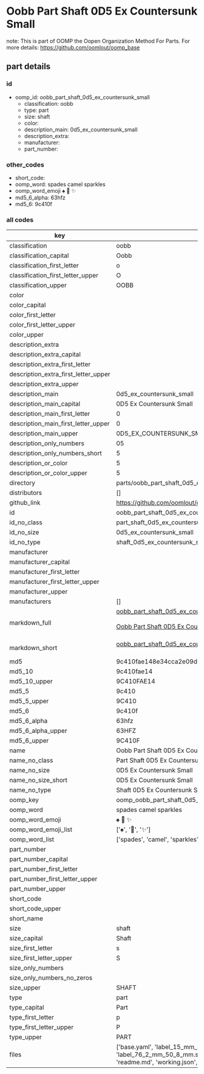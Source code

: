 # Oobb Part Shaft 0D5 Ex Countersunk Small  

note: This is part of OOMP the Oopen Organization Method For Parts. For more details: https://github.com/oomlout/oomp_base

##  part details





### id
* oomp_id: oobb_part_shaft_0d5_ex_countersunk_small
  * classification: oobb
  * type: part
  * size: shaft
  * color: 
  * description_main: 0d5_ex_countersunk_small
  * description_extra: 
  * manufacturer: 
  * part_number: 

### other_codes
* short_code: 
* oomp_word: spades camel sparkles
* oomp_word_emoji :spades: :camel: :sparkles:
* md5_6_alpha: 63hfz
* md5_6: 9c410f

### all codes 
| key | value |  
| --- | --- |  
| classification | oobb |  
| classification_capital | Oobb |  
| classification_first_letter | o |  
| classification_first_letter_upper | O |  
| classification_upper | OOBB |  
| color |  |  
| color_capital |  |  
| color_first_letter |  |  
| color_first_letter_upper |  |  
| color_upper |  |  
| description_extra |  |  
| description_extra_capital |  |  
| description_extra_first_letter |  |  
| description_extra_first_letter_upper |  |  
| description_extra_upper |  |  
| description_main | 0d5_ex_countersunk_small |  
| description_main_capital | 0D5 Ex Countersunk Small |  
| description_main_first_letter | 0 |  
| description_main_first_letter_upper | 0 |  
| description_main_upper | 0D5_EX_COUNTERSUNK_SMALL |  
| description_only_numbers | 05 |  
| description_only_numbers_short | 5 |  
| description_or_color | 5 |  
| description_or_color_upper | 5 |  
| directory | parts/oobb_part_shaft_0d5_ex_countersunk_small |  
| distributors | [] |  
| github_link | https://github.com/oomlout/oomlout_oomp_part_src/tree/main/parts/oobb_part_shaft_0d5_ex_countersunk_small/working |  
| id | oobb_part_shaft_0d5_ex_countersunk_small |  
| id_no_class | part_shaft_0d5_ex_countersunk_small |  
| id_no_size | 0d5_ex_countersunk_small |  
| id_no_type | shaft_0d5_ex_countersunk_small |  
| manufacturer |  |  
| manufacturer_capital |  |  
| manufacturer_first_letter |  |  
| manufacturer_first_letter_upper |  |  
| manufacturer_upper |  |  
| manufacturers | [] |  
| markdown_full | [oobb_part_shaft_0d5_ex_countersunk_small](https://github.com/oomlout/oomlout_oomp_part_src/tree/main/parts/oobb_part_shaft_0d5_ex_countersunk_small/working)<br>[](https://github.com/oomlout/oomlout_oomp_part_src/tree/main/parts/oobb_part_shaft_0d5_ex_countersunk_small/working)<br>[Oobb Part Shaft 0D5 Ex Countersunk Small](https://github.com/oomlout/oomlout_oomp_part_src/tree/main/parts/oobb_part_shaft_0d5_ex_countersunk_small/working)<br><br> |  
| markdown_short | [oobb_part_shaft_0d5_ex_countersunk_small](https://github.com/oomlout/oomlout_oomp_part_src/tree/main/parts/oobb_part_shaft_0d5_ex_countersunk_small/working)<br><br> |  
| md5 | 9c410fae148e34cca2e09d0dd2e4106d |  
| md5_10 | 9c410fae14 |  
| md5_10_upper | 9C410FAE14 |  
| md5_5 | 9c410 |  
| md5_5_upper | 9C410 |  
| md5_6 | 9c410f |  
| md5_6_alpha | 63hfz |  
| md5_6_alpha_upper | 63HFZ |  
| md5_6_upper | 9C410F |  
| name | Oobb Part Shaft 0D5 Ex Countersunk Small |  
| name_no_class | Part Shaft 0D5 Ex Countersunk Small |  
| name_no_size | 0D5 Ex Countersunk Small |  
| name_no_size_short | 0D5 Ex Countersunk Small |  
| name_no_type | Shaft 0D5 Ex Countersunk Small |  
| oomp_key | oomp_oobb_part_shaft_0d5_ex_countersunk_small |  
| oomp_word | spades camel sparkles |  
| oomp_word_emoji | :spades: :camel: :sparkles: |  
| oomp_word_emoji_list | [':spades:', ':camel:', ':sparkles:'] |  
| oomp_word_list | ['spades', 'camel', 'sparkles'] |  
| part_number |  |  
| part_number_capital |  |  
| part_number_first_letter |  |  
| part_number_first_letter_upper |  |  
| part_number_upper |  |  
| short_code |  |  
| short_code_upper |  |  
| short_name |  |  
| size | shaft |  
| size_capital | Shaft |  
| size_first_letter | s |  
| size_first_letter_upper | S |  
| size_only_numbers |  |  
| size_only_numbers_no_zeros |  |  
| size_upper | SHAFT |  
| type | part |  
| type_capital | Part |  
| type_first_letter | p |  
| type_first_letter_upper | P |  
| type_upper | PART |  
| files | ['base.yaml', 'label_15_mm_30_mm.pdf', 'label_15_mm_30_mm.svg', 'label_76_2_mm_50_8_mm.pdf', 'label_76_2_mm_50_8_mm.svg', 'label_oomlout_76_2_mm_50_8_mm.pdf', 'label_oomlout_76_2_mm_50_8_mm.svg', 'readme.md', 'working.json', 'working.yaml'] |  

